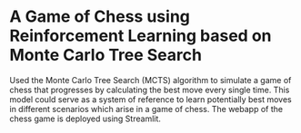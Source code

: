 # A Game of Chess using Reinforcement Learning based on Monte Carlo Tree Search
Used the Monte Carlo Tree Search (MCTS) algorithm to simulate a game of chess that progresses by calculating the best move every single time. This model could serve as a system of reference to learn potentially best moves in different scenarios which arise in a game of chess. The webapp of the chess game is deployed using Streamlit.

